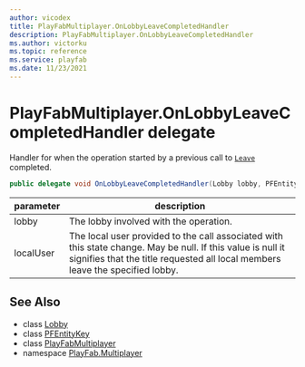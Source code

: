 ```yaml
---
author: vicodex
title: PlayFabMultiplayer.OnLobbyLeaveCompletedHandler
description: PlayFabMultiplayer.OnLobbyLeaveCompletedHandler
ms.author: victorku
ms.topic: reference
ms.service: playfab
ms.date: 11/23/2021
---
```


# PlayFabMultiplayer.OnLobbyLeaveCompletedHandler delegate

Handler for when the operation started by a previous call to [`Leave`](./Lobby/Leave.md) completed.

```csharp
public delegate void OnLobbyLeaveCompletedHandler(Lobby lobby, PFEntityKey localUser);
```

| parameter | description |
| --- | --- |
| lobby | The lobby involved with the operation. |
| localUser | The local user provided to the call associated with this state change. May be null. If this value is null it signifies that the title requested all local members leave the specified lobby. |

## See Also

* class [Lobby](./Lobby.md)
* class [PFEntityKey](./PFEntityKey.md)
* class [PlayFabMultiplayer](./PlayFabMultiplayer.md)
* namespace [PlayFab.Multiplayer](../PlayFabMultiplayerSDK.md)

